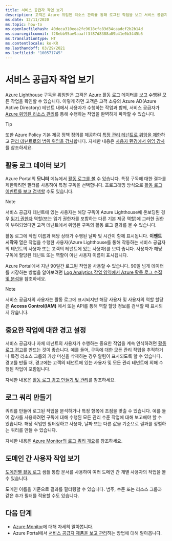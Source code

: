 ```yaml
---
title: 서비스 공급자 작업 보기
description: 고객은 Azure 위임된 리소스 관리를 통해 로그된 작업을 보고 서비스 공급자가 수행한 작업을 확인할 수 있습니다.
ms.date: 12/11/2020
ms.topic: how-to
ms.openlocfilehash: 40deca310eea2fc9618cfc83d34caadcf2b2b14d
ms.sourcegitcommit: f28ebb95ae9aaaff3f87d8388a09b41e0b3445b5
ms.translationtype: HT
ms.contentlocale: ko-KR
ms.lasthandoff: 03/29/2021
ms.locfileid: "100571745"
---
```

# <a name="view-service-provider-activity"></a>서비스 공급자 작업 보기

[Azure Lighthouse](../overview.md) 구독을 위임받은 고객은 [Azure 활동 로그](../../azure-monitor/essentials/platform-logs-overview.md) 데이터를 보고 수행된 모든 작업을 확인할 수 있습니다. 이렇게 하면 고객은 고객 소유의 Azure AD(Azure Active Directory) 테넌트 내에서 사용자가 수행하는 작업과 함께, 서비스 공급자가 [Azure 위임된 리소스 관리](../concepts/azure-delegated-resource-management.md)를 통해 수행하는 작업을 완벽하게 파악할 수 있습니다.

> [!TIP]
> 또한 Azure Policy 기본 제공 정책 정의를 제공하여 [특정 관리 테넌트로 위임을 제한](https://github.com/Azure/azure-policy/blob/master/built-in-policies/policyDefinitions/Lighthouse/AllowCertainManagingTenantIds_Deny.json)하고 [관리 테넌트로의 범위 위임을 감사](https://github.com/Azure/azure-policy/blob/master/built-in-policies/policyDefinitions/Lighthouse/Lighthouse_Delegations_Audit.json)합니다. 자세한 내용은 [사용자 환경에서 위임 감사](view-manage-service-providers.md#audit-delegations-in-your-environment)를 참조하세요.

## <a name="view-activity-log-data"></a>활동 로그 데이터 보기

Azure Portal의 **모니터** 메뉴에서 [활동 로그를 볼](../../azure-monitor/essentials/activity-log.md#view-the-activity-log) 수 있습니다. 특정 구독에 대한 결과를 제한하려면 필터를 사용하여 특정 구독을 선택합니다. 프로그래밍 방식으로 [활동 로그 이벤트를 보고 검색할](../../azure-monitor/essentials/activity-log.md#view-the-activity-log) 수도 있습니다.

> [!NOTE]
> 서비스 공급자 테넌트에 있는 사용자는 해당 구독이 Azure Lighthouse에 온보딩된 경우 [읽기 권한자](../../role-based-access-control/built-in-roles.md#reader) 역할(또는 읽기 권한자를 포함하는 다른 기본 제공 역할)에 그러한 권한이 부여되었다면 고객 테넌트에서 위임된 구독의 활동 로그 결과를 볼 수 있습니다.

활동 로그에 작업 이름과 해당 상태가 수행된 날짜 및 시간이 함께 표시됩니다. **이벤트 시작자** 열은 작업을 수행한 사용자(Azure Lighthouse를 통해 작동하는 서비스 공급자의 테넌트의 사용자 또는 고객의 테넌트에 있는 사용자)를 보여 줍니다. 사용자가 해당 구독에 할당된 테넌트 또는 역할이 아닌 사용자 이름이 표시됩니다.

Azure Portal에서 지난 90일간 로그된 작업을 사용할 수 있습니다. 90일 넘게 데이터를 저장하는 방법을 알아보려면 [Log Analytics 작업 영역에서 Azure 활동 로그 수집 및 분석](../../azure-monitor/essentials/activity-log.md)을 참조하세요.

> [!NOTE]
> 서비스 공급자의 사용자는 활동 로그에 표시되지만 해당 사용자 및 사용자의 역할 할당은 **Access Control(IAM)** 에서 또는 API를 통해 역할 할당 정보를 검색할 때 표시되지 않습니다.

## <a name="set-alerts-for-critical-operations"></a>중요한 작업에 대한 경고 설정

서비스 공급자나 자체 테넌트의 사용자가 수행하는 중요한 작업을 계속 인식하려면 [활동 로그 경고](../../azure-monitor/alerts/activity-log-alerts.md)를 만드는 것이 좋습니다. 예를 들어, 구독에 대한 모든 관리 작업을 추적하거나 특정 리소스 그룹의 가상 머신을 삭제하는 경우 알림이 표시되도록 할 수 있습니다. 경고를 만들 때, 경고에는 고객의 테넌트에 있는 사용자 및 모든 관리 테넌트에 의해 수행된 작업이 포함됩니다.

자세한 내용은 [활동 로그 경고 만들기 및 관리](../../azure-monitor/alerts/alerts-activity-log.md)를 참조하세요.

## <a name="create-log-queries"></a>로그 쿼리 만들기

쿼리를 만들어 로그된 작업을 분석하거나 특정 항목에 초점을 맞출 수 있습니다. 예를 들어 감사를 사용하려면 구독에 대해 수행된 모든 관리 수준 작업에 대해 보고해야 할 수 있습니다. 해당 작업만 필터링하고 사용자, 날짜 또는 다른 값을 기준으로 결과를 정렬하는 쿼리를 만들 수 있습니다.

자세한 내용은 [Azure Monitor의 로그 쿼리 개요](../../azure-monitor/logs/log-query-overview.md)를 참조하세요.

## <a name="view-user-activity-across-domains"></a>도메인 간 사용자 작업 보기

[도메인별 활동 로그](https://github.com/Azure/Azure-Lighthouse-samples/tree/master/templates/workbook-activitylogs-by-domain) 샘플 통합 문서를 사용하여 여러 도메인 간 개별 사용자의 작업을 볼 수 있습니다.

도메인 이름을 기준으로 결과를 필터링할 수 있습니다. 범주, 수준 또는 리소스 그룹과 같은 추가 필터를 적용할 수도 있습니다.

## <a name="next-steps"></a>다음 단계

- [Azure Monitor](../../azure-monitor/index.yml)에 대해 자세히 알아봅니다.
- Azure Portal에서 [서비스 공급자 제품을 보고 관리](view-manage-service-providers.md)하는 방법에 대해 알아봅니다.
